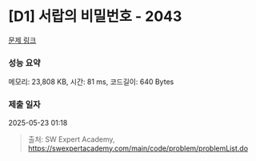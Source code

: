 # [D1] 서랍의 비밀번호 - 2043 

[문제 링크](https://swexpertacademy.com/main/code/problem/problemDetail.do?contestProbId=AV5QJ_8KAx8DFAUq) 

### 성능 요약

메모리: 23,808 KB, 시간: 81 ms, 코드길이: 640 Bytes

### 제출 일자

2025-05-23 01:18



> 출처: SW Expert Academy, https://swexpertacademy.com/main/code/problem/problemList.do
